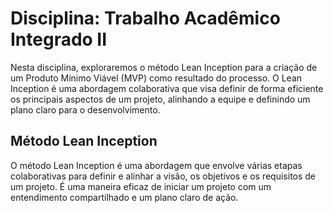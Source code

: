 

# Disciplina: Trabalho Acadêmico Integrado II

Nesta disciplina, exploraremos o método Lean Inception para a criação de um Produto Mínimo Viável (MVP) como resultado do processo. O Lean Inception é uma abordagem colaborativa que visa definir de forma eficiente os principais aspectos de um projeto, alinhando a equipe e definindo um plano claro para o desenvolvimento.

## Método Lean Inception

O método Lean Inception é uma abordagem que envolve várias etapas colaborativas para definir e alinhar a visão, os objetivos e os requisitos de um projeto. É uma maneira eficaz de iniciar um projeto com um entendimento compartilhado e um plano claro de ação.

